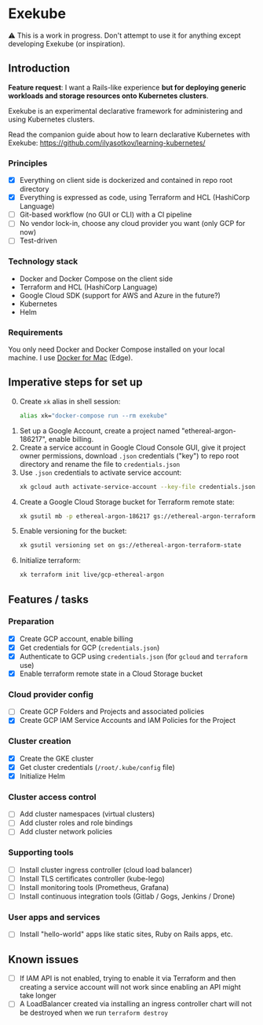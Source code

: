 # Exekube

⚠️ This is a work in progress. Don't attempt to use it for anything except developing Exekube (or inspiration).

## Introduction

**Feature request**: I want a Rails-like experience **but for deploying generic workloads and storage resources onto Kubernetes clusters**.

Exekube is an experimental declarative framework for administering and using Kubernetes clusters.

Read the companion guide about how to learn declarative Kubernetes with Exekube: <https://github.com/ilyasotkov/learning-kubernetes/>

### Principles

- [x] Everything on client side is dockerized and contained in repo root directory
- [x] Everything is expressed as code, using Terraform and HCL (HashiCorp Language)
- [ ] Git-based workflow (no GUI or CLI) with a CI pipeline
- [ ] No vendor lock-in, choose any cloud provider you want (only GCP for now)
- [ ] Test-driven

### Technology stack

- Docker and Docker Compose on the client side
- Terraform and HCL (HashiCorp Language)
- Google Cloud SDK (support for AWS and Azure in the future?)
- Kubernetes
- Helm

### Requirements

You only need Docker and Docker Compose installed on your local machine. I use [Docker for Mac](https://docs.docker.com/docker-for-mac/install/) (Edge).

## Imperative steps for set up

0. Create `xk` alias in shell session:
    ```bash
    alias xk="docker-compose run --rm exekube"
    ```
1. Set up a Google Account, create a project named "ethereal-argon-186217", enable billing.
2. Create a service account in Google Cloud Console GUI, give it project owner permissions, download `.json` credentials ("key") to repo root directory and rename the file to `credentials.json`
3. Use `.json` credentials to activate service account:
    ```sh
    xk gcloud auth activate-service-account --key-file credentials.json
    ```
4. Create a Google Cloud Storage bucket for Terraform remote state:
    ```sh
    xk gsutil mb -p ethereal-argon-186217 gs://ethereal-argon-terraform-state
    ```
5. Enable versioning for the bucket:
    ```sh
    xk gsutil versioning set on gs://ethereal-argon-terraform-state
    ```
6. Initialize terraform:
    ```sh
    xk terraform init live/gcp-ethereal-argon
    ```

## Features / tasks

### Preparation

- [x] Create GCP account, enable billing
- [x] Get credentials for GCP (`credentials.json`)
- [x] Authenticate to GCP using `credentials.json` (for `gcloud` and `terraform` use)
- [x] Enable terraform remote state in a Cloud Storage bucket

### Cloud provider config

- [ ] Create GCP Folders and Projects and associated policies
- [x] Create GCP IAM Service Accounts and IAM Policies for the Project

### Cluster creation

- [x] Create the GKE cluster
- [x] Get cluster credentials (`/root/.kube/config` file)
- [x] Initialize Helm

### Cluster access control

- [ ] Add cluster namespaces (virtual clusters)
- [ ] Add cluster roles and role bindings
- [ ] Add cluster network policies

### Supporting tools

- [ ] Install cluster ingress controller (cloud load balancer)
- [ ] Install TLS certificates controller (kube-lego)
- [ ] Install monitoring tools (Prometheus, Grafana)
- [ ] Install continuous integration tools (Gitlab / Gogs, Jenkins / Drone)

### User apps and services

- [ ] Install "hello-world" apps like static sites, Ruby on Rails apps, etc.

## Known issues

- [ ] If IAM API is not enabled, trying to enable it via Terraform and then creating a service account will not work since enabling an API might take longer
- [ ] A LoadBalancer created via installing an ingress controller chart will not be destroyed when we run `terraform destroy`
